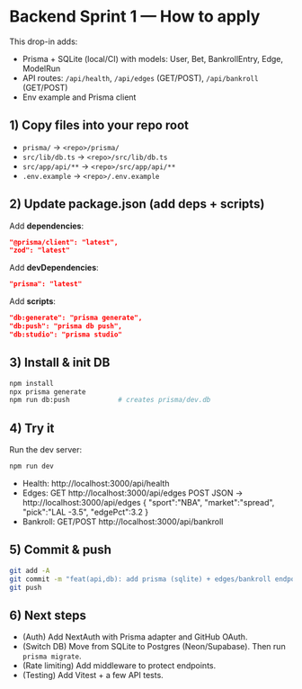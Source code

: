 # Backend Sprint 1 — How to apply

This drop-in adds:
- Prisma + SQLite (local/CI) with models: User, Bet, BankrollEntry, Edge, ModelRun
- API routes: `/api/health`, `/api/edges` (GET/POST), `/api/bankroll` (GET/POST)
- Env example and Prisma client

## 1) Copy files into your repo root
- `prisma/` → `<repo>/prisma/`
- `src/lib/db.ts` → `<repo>/src/lib/db.ts`
- `src/app/api/**` → `<repo>/src/app/api/**`
- `.env.example` → `<repo>/.env.example`

## 2) Update package.json (add deps + scripts)

Add **dependencies**:
```json
"@prisma/client": "latest",
"zod": "latest"
```

Add **devDependencies**:
```json
"prisma": "latest"
```

Add **scripts**:
```json
"db:generate": "prisma generate",
"db:push": "prisma db push",
"db:studio": "prisma studio"
```

## 3) Install & init DB
```bash
npm install
npx prisma generate
npm run db:push            # creates prisma/dev.db
```

## 4) Try it
Run the dev server:
```bash
npm run dev
```
- Health: http://localhost:3000/api/health
- Edges:  GET http://localhost:3000/api/edges
          POST JSON → http://localhost:3000/api/edges
            { "sport":"NBA", "market":"spread", "pick":"LAL -3.5", "edgePct":3.2 }
- Bankroll: GET/POST http://localhost:3000/api/bankroll

## 5) Commit & push
```bash
git add -A
git commit -m "feat(api,db): add prisma (sqlite) + edges/bankroll endpoints"
git push
```

## 6) Next steps
- (Auth) Add NextAuth with Prisma adapter and GitHub OAuth.
- (Switch DB) Move from SQLite to Postgres (Neon/Supabase). Then run `prisma migrate`.
- (Rate limiting) Add middleware to protect endpoints.
- (Testing) Add Vitest + a few API tests.
